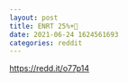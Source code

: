 ```yaml
--- 
layout: post 
title: ENRT 25%+🚀 
date: 2021-06-24 1624561693 
categories: reddit 
--- 
```

https://redd.it/o77p14